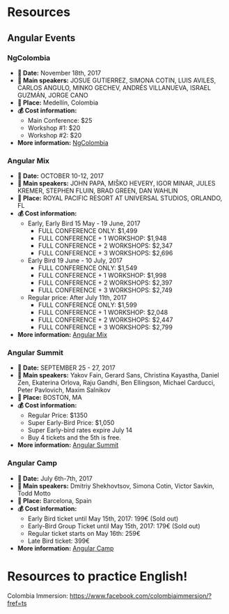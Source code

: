 # Resources

## Angular Events

### NgColombia

- **📆 Date:** November 18th, 2017
- **📢  Main speakers:** JOSUE GUTIERREZ, SIMONA COTIN, LUIS AVILES, CARLOS ANGULO, MINKO GECHEV, ANDRÉS VILLANUEVA, ISRAEL GUZMÁN, JORGE CANO
- **🏢 Place:** Medellín, Colombia
- **💰 Cost information:**
    - Main Conference: $25
    - Workshop #1: $20
    - Workshop #2: $20
- **More information:** [NgColombia](http://ng-colombia.org/)

### Angular Mix

- **📆 Date:** OCTOBER 10-12, 2017
- **📢  Main speakers:** JOHN PAPA, MIŠKO HEVERY, IGOR MINAR, JULES KREMER, STEPHEN FLUIN, BRAD GREEN, DAN WAHLIN
- **🏢 Place:** ROYAL PACIFIC RESORT AT UNIVERSAL STUDIOS, ORLANDO, FL
- **💰 Cost information:**
    - Early, Early Bird 15 May - 19 June, 2017
        - FULL CONFERENCE ONLY: $1,499
        - FULL CONFERENCE + 1 WORKSHOP: $1,948
        - FULL CONFERENCE + 2 WORKSHOPS: $2,347
        - FULL CONFERENCE + 3 WORKSHOPS: $2,696
    - Early Bird 19 June - 10 July, 2017
        - FULL CONFERENCE ONLY: $1,549
        - FULL CONFERENCE + 1 WORKSHOP: $1,998
        - FULL CONFERENCE + 2 WORKSHOPS: $2,397
        - FULL CONFERENCE + 3 WORKSHOPS: $2,749
    - Regular price: After July 11th, 2017
        - FULL CONFERENCE ONLY: $1,599
        - FULL CONFERENCE + 1 WORKSHOP: $2,048
        - FULL CONFERENCE + 2 WORKSHOPS: $2,447
        - FULL CONFERENCE + 3 WORKSHOPS: $2,799
- **More information:** [Angular Mix](https://angularmix.com/#!/)

### Angular Summit

- **📆 Date:** SEPTEMBER 25 - 27, 2017
- **📢  Main speakers:** Yakov Fain, Gerard Sans, Christina Kayastha, Daniel Zen, Ekaterina Orlova, Raju Gandhi, Ben Ellingson, Michael Carducci, Peter Pavlovich, Maxim Salnikov
- **🏢 Place:** BOSTON, MA
- **💰 Cost information:**
    - Regular Price: $1350
    - Super Early-Bird Price: $1,050
    - Super Early-bird rates expire July 14
    - Buy 4 tickets and the 5th is free.
- **More information:** [Angular Summit](https://angularsummit.com/conference/boston/2017/09/home)

### Angular Camp

- **📆 Date:** July 6th-7th, 2017
- **📢  Main speakers:** Dmitriy Shekhovtsov, Simona Cotin, Victor Savkin, Todd Motto
- **🏢 Place:** Barcelona, Spain
- **💰 Cost information:**
    - Early Bird ticket until May 15th, 2017: 199€ (Sold out)
    - Early-Bird Group Ticket until May 15th, 2017: 179€ (Sold out)
    - Regular ticket starts on May 16th: 259€
    - Late Bird ticket: 399€
- **More information:** [Angular Camp](https://angularcamp.org/)

# Resources to practice English!

Colombia Immersion: https://www.facebook.com/colombiaimmersion/?fref=ts
